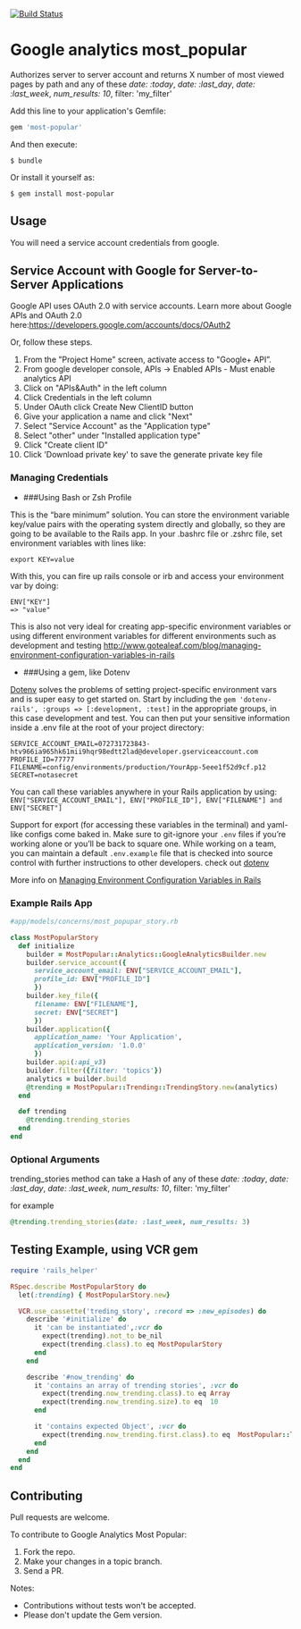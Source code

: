 [![Build Status](https://travis-ci.org/gambaroff/google-analytics-most-popular.svg?branch=master)](https://travis-ci.org/gambaroff/google-analytics-most-popular)
# Google analytics most_popular
Authorizes server to server account and returns X number of most viewed pages by path and any of these *date: :today*, *date: :last_day*, *date: :last_week*, *num_results: 10*, filter: 'my_filter'

Add this line to your application's Gemfile:

```ruby
gem 'most-popular'
```

And then execute:

    $ bundle

Or install it yourself as:

    $ gem install most-popular

## Usage
You will need a service account credentials from google.

## Service Account with Google for Server-to-Server Applications
Google API uses OAuth 2.0 with service accounts. Learn more about Google APIs and OAuth 2.0 here:https://developers.google.com/accounts/docs/OAuth2

Or, follow these steps.

1. From the "Project Home" screen, activate access to "Google+ API”.
2. From google developer console, APIs -> Enabled APIs - Must enable analytics API
3. Click on "APIs&Auth" in the left column
4. Click  Credentials in the left column
5. Under OAuth click Create New ClientID button
6. Give your application a name and click "Next"
7. Select "Service Account" as the "Application type"
8. Select "other" under "Installed application type"
9. Click "Create client ID"
10. Click 'Download private key' to save the generate private key file


### Managing Credentials

* ###Using Bash or Zsh Profile

This is the “bare minimum” solution. You can store the environment variable key/value pairs with the operating system directly and globally, so they are going to be available to the Rails app. In your .bashrc file or .zshrc file, set environment variables with lines like:
```
export KEY=value
```

With this, you can fire up rails console or irb and access your environment var by doing:

```
ENV["KEY"]
=> "value"
```
This is also not very ideal for creating app-specific environment variables or using different environment variables for different environments such as development and testing
http://www.gotealeaf.com/blog/managing-environment-configuration-variables-in-rails

* ###Using a gem, like Dotenv

[Dotenv](https://github.com/bkeepers/dotenv) solves the problems of setting project-specific environment vars and is super easy to get started on. Start by including the ```gem 'dotenv-rails', :groups => [:development, :test]``` in the appropriate groups, in this case development and test. You can then put your sensitive information inside a .env file at the root of your project directory:

 ```
SERVICE_ACCOUNT_EMAIL=072731723843-htv966ia965hk61mii9hqr98edtt2lad@developer.gserviceaccount.com
PROFILE_ID=77777
FILENAME=config/environments/production/YourApp-5eee1f52d9cf.p12
SECRET=notasecret
```

You can call these variables anywhere in your Rails application by using: ```ENV["SERVICE_ACCOUNT_EMAIL"], ENV["PROFILE_ID"], ENV["FILENAME"] and ENV["SECRET"]```

Support for export (for accessing these variables in the terminal) and yaml-like configs come baked in. Make sure to git-ignore your ```.env``` files if you’re working alone or you’ll be back to square one. While working on a team, you can maintain a default ```.env.example``` file that is checked into source control with further instructions to other developers. check out  [dotenv](https://github.com/bkeepers/dotenv)

More info on [Managing Environment Configuration Variables in Rails](http://www.gotealeaf.com/blog/managing-environment-configuration-variables-in-rails)


### Example Rails App

```ruby
#app/models/concerns/most_popupar_story.rb

class MostPopularStory
  def initialize
    builder = MostPopular::Analytics::GoogleAnalyticsBuilder.new
    builder.service_account({
      service_account_email: ENV["SERVICE_ACCOUNT_EMAIL"],
      profile_id: ENV["PROFILE_ID"]
      })
    builder.key_file({
      filename: ENV["FILENAME"],
      secret: ENV["SECRET"]
      })
    builder.application({
      application_name: 'Your Application',
      application_version: '1.0.0'
      })
    builder.api(:api_v3)
    builder.filter({filter: 'topics'})
    analytics = builder.build
    @trending = MostPopular::Trending::TrendingStory.new(analytics)
  end

  def trending
    @trending.trending_stories
  end
end
```

### Optional Arguments

trending_stories method can take a Hash of any of these *date: :today*, *date: :last_day*, *date: :last_week*, *num_results: 10*, filter: 'my_filter'

for example

```ruby
@trending.trending_stories(date: :last_week, num_results: 3)
```

## Testing Example,  using VCR gem
```ruby
require 'rails_helper'

RSpec.describe MostPopularStory do
  let(:trending) { MostPopularStory.new}

  VCR.use_cassette('treding_story', :record => :new_episodes) do
    describe '#initialize' do
      it 'can be instantiated',:vcr do
        expect(trending).not_to be_nil
        expect(trending.class).to eq MostPopularStory
      end
    end

    describe '#now_trending' do
      it 'contains an array of trending stories', :vcr do
        expect(trending.now_trending.class).to eq Array
        expect(trending.now_trending.size).to eq  10
      end

      it 'contains expected Object', :vcr do
        expect(trending.now_trending.first.class).to eq  MostPopular::Trending::ViewedStory
      end
    end
  end
end
```
## Contributing

Pull requests are welcome.

To contribute to Google Analytics Most Popular:

1. Fork the repo.
2. Make your changes in a topic branch.
3. Send a PR.

Notes:

* Contributions without tests won't be accepted.
* Please don't update the Gem version.
